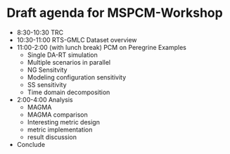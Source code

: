 # Draft agenda for MSPCM-Workshop

 - 8:30-10:30 TRC
 - 10:30-11:00 RTS-GMLC Dataset overview
 - 11:00-2:00 (with lunch break) PCM on Peregrine Examples
   - Single DA-RT simulation
   - Multiple scenarios in parallel
    - NG Sensitvity
    - Modeling configuration sensitivity
    - SS sensitivity
   - Time domain decomposition
 - 2:00-4:00 Analysis
   - MAGMA
   - MAGMA comparison
   - Interesting metric design
   - metric implementation
   - result discussion
  - Conclude
